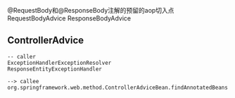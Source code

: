 
@RequestBody和@ResponseBody注解的预留的aop切入点
RequestBodyAdvice
ResponseBodyAdvice


## ControllerAdvice
```text
-- caller
ExceptionHandlerExceptionResolver
ResponseEntityExceptionHandler

--> callee
org.springframework.web.method.ControllerAdviceBean.findAnnotatedBeans
```